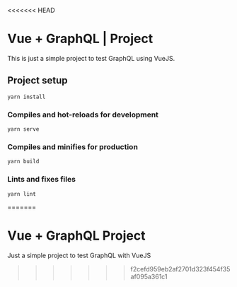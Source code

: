 <<<<<<< HEAD
# Vue + GraphQL | Project

This is just a simple project to test GraphQL using VueJS.

## Project setup
```
yarn install
```

### Compiles and hot-reloads for development
```
yarn serve
```

### Compiles and minifies for production
```
yarn build
```

### Lints and fixes files
```
yarn lint
```
=======
# Vue + GraphQL Project
Just a simple project to test GraphQL with VueJS
>>>>>>> f2cefd959eb2af2701d323f454f35af095a361c1
